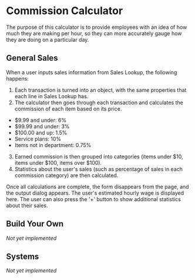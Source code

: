 # Commission Calculator
The purpose of this calculator is to provide employees with an idea of how much they are making per hour, so they can more accurately gauge how they are doing on a particular day.

## General Sales
When a user inputs sales information from Sales Lookup, the following happens:

  1. Each transaction is turned into an object, with the same properties that each line in Sales Lookup has.
  2. The calculator then goes through each transaction and calculates the commission of each item based on its price.
  * $9.99 and under: 6%
  * $99.99 and under: 3%
  * $100.00 and up: 1.5%
  * Service plans: 10%
  * Items not in department: 0.75%

  3. Earned commission is then grouped into categories (items under $10, items under $100, items over $100).
  4. Statistics about the user's sales (such as percentage of sales in each commission category) are then calculated.
  
Once all calculations are complete, the form disappears from the page, and the output dialog appears. The user's estimated hourly wage is displayed here. The user can also press the '+' button to show additional statistics about their sales.

## Build Your Own
*Not yet implemented*

## Systems
*Not yet implemented*
